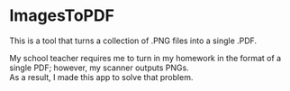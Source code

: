 # ImagesToPDF
This is a tool that turns a collection of .PNG files into a single .PDF.

My school teacher requires me to turn in my homework in the format of a single PDF; however, my scanner outputs PNGs.  
As a result, I made this app to solve that problem.
